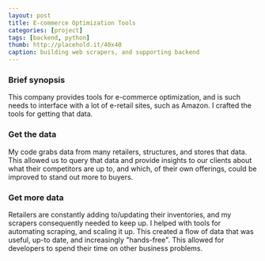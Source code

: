 ```yaml
---
layout: post
title: E-commerce Optimization Tools
categories: [project]
tags: [backend, python]
thumb: http://placehold.it/40x40
caption: building web scrapers, and supporting backend
---
```


### Brief synopsis
This company provides tools for e-commerce optimization, and is such needs to interface with a lot of e-retail sites, such as Amazon. I crafted the tools for getting that data.

### Get the data
My code grabs data from many retailers, structures, and stores that data. This allowed us to query that data and provide insights to our clients about what their competitors are up to, and which, of their own offerings, could be improved to stand out more to buyers.


### Get more data
Retailers are constantly adding to/updating their inventories, and my scrapers consequently needed to keep up. I helped with tools for automating scraping, and scaling it up. This created a flow of data that was useful, up-to date, and increasingly "hands-free". This allowed for developers to spend their time on other business problems.
